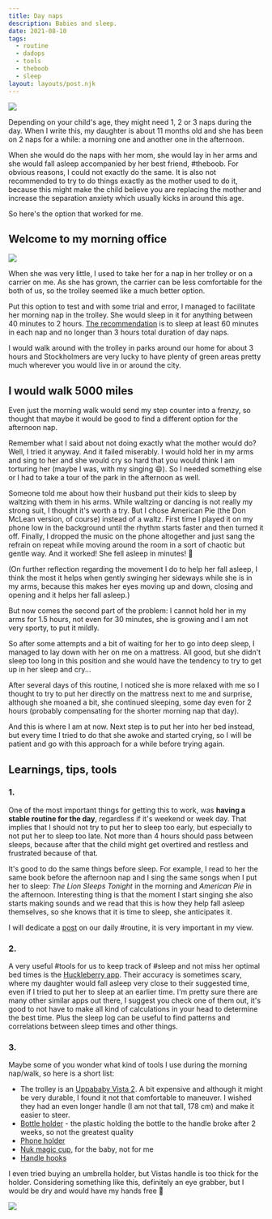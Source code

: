 ```yaml
---
title: Day naps
description: Babies and sleep.
date: 2021-08-10
tags:
  - routine
  - dadops
  - tools
  - theboob
  - sleep
layout: layouts/post.njk
---
```

![](/img/Depositphotos_9397131_s-2019.jpg)

Depending on your child's age, they might need 1, 2 or 3 naps during the day. When I write this, my daughter is about 11 months old and she has been on 2 naps for a while: a morning one and another one in the afternoon.

When she would do the naps with her mom, she would lay in her arms and she would fall asleep accompanied by her best friend,  #theboob. For obvious reasons, I could not exactly do the same. It is also not recommended to try to do things exactly as the mother used to do it, because this might make the child believe you are replacing the mother and increase the separation anxiety which usually kicks in around this age.

So here's the option that worked for me.

## Welcome to my morning office

![](/img/20210803_081126.jpg)

When she was very little, I used to take her for a nap in her trolley or on a carrier on me. As she has grown, the carrier can be less comfortable for the both of us, so the trolley seemed like a much better option.

Put this option to test and with some trial and error, I managed to facilitate her morning nap in the trolley. She would sleep in it for anything between 40 minutes to 2 hours. [The recommendation](https://huckleberrycare.com/blog/11-month-old-sleep-schedule-and-development) is to sleep at least 60 minutes in each nap and no longer than 3 hours total duration of day naps.

I would walk around with the trolley in parks around our home for about 3 hours and Stockholmers are very lucky to have plenty of green areas pretty much wherever you would live in or around the city.

## I would walk 5000 miles

Even just the morning walk would send my step counter into a frenzy, so thought that maybe it would be good to find a different option for the afternoon nap.

Remember what I said about not doing exactly what the mother would do? Well, I tried it anyway. And it failed miserably. I would hold her in my arms and sing to her and she would cry so hard that you would think I am torturing her (maybe I was, with my singing 😄). So I needed something else or I had to take a tour of the park in the afternoon as well.

Someone told me about how their husband put their kids to sleep by waltzing with them in his arms. While waltzing or dancing is not really my strong suit, I thought it's worth a try. But I chose American Pie (the Don McLean version, of course) instead of a waltz. First time I played it on my phone low in the background until the rhythm starts faster and then turned it off. Finally, I dropped the music on the phone altogether and just sang the refrain on repeat while moving around the room in a sort of chaotic but gentle way. And it worked! She fell asleep in minutes! 🎉

(On further reflection regarding the movement I do to help her fall asleep, I think the most it helps when gently swinging her sideways while she is in my arms, because this makes her eyes moving up and down, closing and opening and it helps her fall asleep.)

But now comes the second part of the problem: I cannot hold her in my arms for 1.5 hours, not even for 30 minutes, she is growing and I am not very sporty, to put it mildly.

So after some attempts and a bit of waiting for her to go into deep sleep, I managed to lay down with her on me on a mattress. All good, but she didn't sleep too long in this position and she would have the tendency to try to get up in her sleep and cry... 

After several days of this routine, I noticed she is more relaxed with me so I thought to try to put her directly on the mattress next to me and surprise, although she moaned a bit, she continued sleeping, some day even for 2 hours (probably compensating for the shorter morning nap that day).

And this is where I am at now. Next step is to put her into her bed instead, but every time I tried to do that she awoke and started crying, so I will be patient and go with this approach for a while before trying again.

## Learnings, tips, tools
### 1.
One of the most important things for getting this to work, was **having a stable routine for the day**, regardless if it's weekend or week day. That implies that I should not try to put her to sleep too early, but especially to not put her to sleep too late. Not more than 4 hours should pass between sleeps, because after that the child might get overtired and restless and frustrated because of that.

It's good to do the same things before sleep. For example, I read to her the same book before the afternoon nap and I sing the same songs when I put her to sleep: *The Lion Sleeps Tonight* in the morning and *American Pie* in the afternoon. Interesting thing is that the moment I start singing she also starts making sounds and we read that this is how they help fall asleep themselves, so she knows that it is time to sleep, she anticipates it.

I will dedicate a [post](https://alexchiri.blog/2021-Aug-14-1520-the-routine) on our daily #routine, it is very important in my view.

### 2.

A very useful #tools for us to keep track of #sleep and not miss her optimal bed times is the [Huckleberry app](https://huckleberrycare.com). Their accuracy is sometimes scary, where my daughter would fall asleep very close to their suggested time, even if I tried to put her to sleep at an earlier time. I'm pretty sure there are many other similar apps out there, I suggest you check one of them out, it's good to not have to make all kind of calculations in your head to determine the best time. Plus the sleep log can be useful to find patterns and correlations between sleep times and other things.

### 3.

Maybe some of you wonder what kind of tools I use during the morning nap/walk, so here is a short list:

- The trolley is an [Uppababy Vista 2](https://uppababy.com/se/vista-v2/). A bit expensive and although it might be very durable, I found it not that comfortable to maneuver. I wished they had an even longer handle (I am not that tall, 178 cm) and make it easier to steer. 
- [Bottle holder](https://www.amazon.se/dp/B07F32NWZ9) - the plastic holding the bottle to the handle broke after 2 weeks, so not the greatest quality
- [Phone holder](https://www.amazon.se/dp/B07951WKV6)
- [Nuk magic cup](https://www.amazon.se/dp/B0857T5G9H), for the baby, not for me
- [Handle hooks](https://www.amazon.se/dp/B079HPJD3R)

I even tried buying an umbrella holder, but Vistas handle is too thick for the holder. Considering something like this, definitely an eye grabber, but I would be dry and would have my hands free 🤣

![](/img/Screenshot_20210807_175933_Amazon_Shopping.jpg)